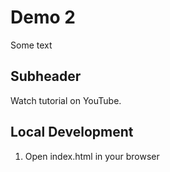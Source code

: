 # Demo 2

Some text

## Subheader

Watch tutorial on YouTube.

## Local Development

1. Open index.html in your browser
